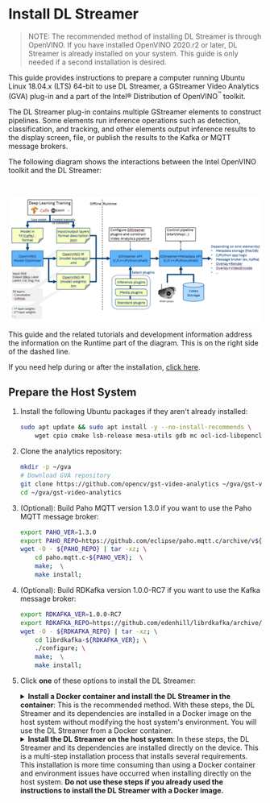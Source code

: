 # Install DL Streamer

> NOTE: The recommended method of installing DL Streamer is through OpenVINO.  If you have installed OpenVINO 2020.r2 or later, DL Streamer is already installed on your system.  This guide is only needed if a second installation is desired.

This guide provides instructions to prepare a computer running Ubuntu Linux 18.04.x (LTS) 64-bit 
to use DL Streamer, a GStreamer Video Analytics (GVA) plug-in and a part of the Intel® Distribution of OpenVINO<sup>&#8482;</sup> toolkit.

The DL Streamer plug-in contains multiple GStreamer elements to construct pipelines. Some elements run inference operations such as detection, classification, and tracking, and other elements output inference results to the display screen, file, or publish the results to the Kafka or MQTT message brokers.

The following diagram shows the interactions between the Intel OpenVINO toolkit and the DL Streamer:

<br>

![GStreamer - OpenVINO Developer Workflow](gst_ov_flow.png)
<br>

This guide and the related tutorials and development information address the information on the Runtime part of the diagram. This is on the right side of the dashed line.

If you need help during or after the installation, [click here](https://github.com/opencv/gst-video-analytics/issues). 

## Prepare the Host System



1. Install the following Ubuntu packages if they aren't already installed:

	```sh
	sudo apt update && sudo apt install -y --no-install-recommends \
		wget cpio cmake lsb-release mesa-utils gdb mc ocl-icd-libopencl1 clinfo vainfo
	```
	
2. Clone the analytics repository:
	```sh
	mkdir -p ~/gva
	# Download GVA repository
	git clone https://github.com/opencv/gst-video-analytics ~/gva/gst-video-analytics
	cd ~/gva/gst-video-analytics
	```
	
3. (Optional): Build Paho MQTT version 1.3.0 if you want to use the Paho MQTT message broker:
	```sh
	export PAHO_VER=1.3.0
	export PAHO_REPO=https://github.com/eclipse/paho.mqtt.c/archive/v${PAHO_VER}.tar.gz
	wget -O - ${PAHO_REPO} | tar -xz; \
		cd paho.mqtt.c-${PAHO_VER};  \
		make;  \
		make install;
	```
	
4. (Optional): Build RDKafka version 1.0.0-RC7 if you want to use the Kafka message broker:  
	```sh
	export RDKAFKA_VER=1.0.0-RC7
	export RDKAFKA_REPO=https://github.com/edenhill/librdkafka/archive/v${RDKAFKA_VER}.tar.gz
	wget -O - ${RDKAFKA_REPO} | tar -xz; \
		cd librdkafka-${RDKAFKA_VER}; \
		./configure; \
		make;  \
		make install;
	```

5. Click **one** of these options to install the DL Streamer:
	<details>
		<summary><b>Install a Docker container and install the DL Streamer in the container</b>: This is the recommended method. With these steps, the DL Streamer and its dependencies are installed in a Docker image on the host system without modifying the host system's environment. You will use the DL Streamer from a Docker container. </summary>

	1. Install [Docker CE.](https://docs.docker.com/install/)
	2. Use the method of your choice to build the Docker image: <a name="build-docker-image-from-sources"></a>
		* Use the open source version of the OpenVINO<sup>&#8482;</sup> toolkit:
		```sh
		cd ~/gva/gst-video-analytics/docker
		./build_docker_image.sh opensource
		```
		* Use the binary version of the source. Use this if you want to use an HDDL device:
		```sh
		cd ~/gva/gst-video-analytics/docker
		./build_docker_image.sh package
		```
		A Docker image named `gst-video-analytics:latest` is created. 
	
	3. Validate the Docker imaged:
		```sh
		docker images | grep gst-video-analytics | grep latest
		```
		This command returns the image `gst-video-analytics:latest` with the description. The Docker image is ready to run. 

		<b>Note</b> If the image isn't displayed, return to [Step 2](#build-docker-image-from-sources) and try again. Do not continue until you have successfully validated the Docker image.

	4. Click **one** of these methods to run the Docker image:

		<details>
			<summary><b>Use individual commands</b></summary>

		1. Connect the host's system X server from the Docker image:
			```sh
			xhost local:root
			```

		2. Run the container:
			```sh
			docker run -it --privileged --net=host \
			\
			-v ~/.Xauthority:/root/.Xauthority \
			-v /tmp/.X11-unix:/tmp/.X11-unix \
			-e DISPLAY=$DISPLAY \
			-e HTTP_PROXY=$HTTP_PROXY \
			-e HTTPS_PROXY=$HTTPS_PROXY \
			-e http_proxy=$http_proxy \
			-e https_proxy=$https_proxy \
			\
			-v ~/gva/data/models/intel:/root/intel_models:ro \
			-v ~/gva/data/models/common:/root/common_models:ro \
			-e MODELS_PATH=/root/intel_models:/root/common_models \
			\
			-v ~/gva/data/video:/root/video-examples:ro \
			-e VIDEO_EXAMPLES_DIR=/root/video-examples \
			\
			gst-video-analytics:latest
			```
			
			The options used in this command are:
				`--privileged` - required for the Docker container to access the host system's GPU.
				`--net=host` - provides the host network with access to the container. This is required to interact with X-server.
				`-v ~/.Xauthority` and `-v /tmp/.X11-unix` - files mapped to the container. These ensure authentication with X-server. `-v` maps host system directories in the Docker container.
				`-v -v /dev/video0:/dev/video0` - Uses video from a Web camera as the sample input. This parameter mounts the device.
				`-e` - instances set Docker container environment variables. Samples require some of these. 
				Proxy variables - required if the host system is behind a firewall.

		3. [OPTIONAL] Install message brokers if you want to publish inference results to Kafka or MQTT. You do not need to install the message brokers if you want to publish your inference results to the console or to a file. To install message brokers: 
			```sh
			cd ~/gva/gst-video-analytics/scripts/
			./install_metapublish_dependencies.sh
		
		Continue to [Get Models and Videos to use with the Samples](#acquire-data-and-sources). **Do not use the instructions to install the DL Streamer on the host system**. 
		
		</details>
		
		<details>
			<summary><b>Use a script</summary></b>

		1. OPTIONAL: Use the help message to review the script usage:
			```sh
			cd ~/gva/gst-video-analytics/docker  
			./run_docker_container.sh -h  # call help
			```
			Example output:
				```sh
				usage: sudo ./run_docker_container.sh [--video-examples-path=<path>]
				[--intel-models-path=<path>] [--models-path=<path>] [--image-name=<name>]
				```
		2. Run the Docker container script:
			```sh
			cd ~/gva/gst-video-analytics/docker  # essential
			export DATA_PATH=~/gva/data  # essential
			sudo ./run_docker_container.sh --video-examples-path=$DATA_PATH/video --intel-models-path=$DATA_PATH/models/intel --models-path=$DATA_PATH/models/common --image-name=gst-video-analytics:latest
			```
			
		3. [OPTIONAL] Install message brokers if you want to publish inference results to Kafka or MQTT. You do not need to install the message brokers if you want to publish your inference results to the console or to a file. To install message brokers: 
			```sh
			cd ~/gva/gst-video-analytics/scripts/
			./install_metapublish_dependencies.sh
		
		Continue to [Get Models and Videos to use with the Samples](#acquire-data-and-sources). **Do not use the instructions to install the DL Streamer on the host system**. 
		</details>
		
		Continue to [Get Models and Videos to use with the Samples](#acquire-data-and-sources). **Do not use the instructions to install the DL Streamer on the host system**. 
	</details>

	<details><summary><b>Install the DL Streamer on the host system</b>: In these steps, the DL Streamer and its dependencies are installed directly on the device. This is a multi-step installation process that installs several requirements. This installation is more time consuming than using a Docker container and environment issues have occurred when installing directly on the host system. <b>Do not use these steps if you already used the instructions to install the DL Streamer with a Docker image.</b></summary>

	1. [Download and carefully follow the instructions to install the Intel Distribution of OpenVINO Toolkit, R1](https://docs.openvinotoolkit.org/latest/_docs_install_guides_installing_openvino_linux.html)

	*NOTE*: During the installation, exclude these components on the *Configuration* screen

		* Models
		* OpenVX
		* MediaSDK

	2. Confirm the iHD driver installation and initialization. This is the VA-API:  
		```sh
		cd ~/gva/gst-video-analytics/scripts
		source ./setup_env.sh
		vainfo
		```
		Review the output for success.
	
	3. Build the GVA plugin:
		```sh
		source /opt/intel/openvino/bin/setupvars.sh
			
		# build GVA plugin
		mkdir ~/gva/gst-video-analytics/build
		cd ~/gva/gst-video-analytics/build
		cmake ..
		make -j8
		sudo make install
			
		# export environment variables
		export GST_PLUGIN_PATH=~/gva/gst-video-analytics/build/intel64/Release/lib:$GST_PLUGIN_PATH  # for GVA elements to be available system-wide
		```
		<b>Note:</b> the commands in "export environment variables" section are required each time to use GVA plugin. To set these environment variables automatically, you can add these commands to file `~/.bashrc`.
		
	4. [OPTIONAL] Install message brokers if yuo want to enable the `gvametapublish` element to publish inference results to Kafka or MQTT. You do not need to install the message brokers if you want to publish your inference results to the console or to a file: 
		```sh
		cd ~/gva/gst-video-analytics/scripts/
		./install_metapublish_dependencies.sh
		```
		
		You are done installing the DL Streamer. Continue to [Get Models and Videos to use with the Samples](Install_Guide.md#acquire-data-and-sources)
		
	</details>
